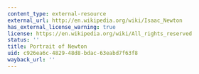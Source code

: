```yaml
---
content_type: external-resource
external_url: http://en.wikipedia.org/wiki/Isaac_Newton
has_external_license_warning: true
license: https://en.wikipedia.org/wiki/All_rights_reserved
status: ''
title: Portrait of Newton
uid: c926ea6c-4829-48d8-bdac-63eabd7f63f8
wayback_url: ''
---
```

